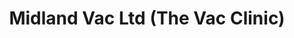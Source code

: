 ---
title: "Midland Vac Ltd (The Vac Clinic)"
url: /birmingham/midland-vac-ltd-the-vac-clinic/
shop: vacuum cleaner
---